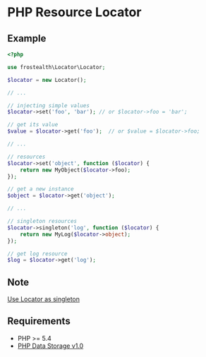 PHP Resource Locator
====================

Example
-------
```php
<?php

use frostealth\Locator\Locator;

$locator = new Locator();

// ...

// injecting simple values
$locator->set('foo', 'bar'); // or $locator->foo = 'bar';

// get its value
$value = $locator->get('foo');  // or $value = $locator->foo;

// ...

// resources 
$locator->set('object', function ($locator) {
    return new MyObject($locator->foo);
});

// get a new instance
$object = $locator->get('object');

// ...

// singleton resources
$locator->singleton('log', function ($locator) {
    return new MyLog($locator->object);
});

// get log resource
$log = $locator->get('log');
```

Note
----
[Use Locator as singleton](https://github.com/frostealth/php-singleton-trait)

Requirements
------------
* PHP >= 5.4
* [PHP Data Storage v1.0](https://github.com/frostealth/php-data-storage/releases)

